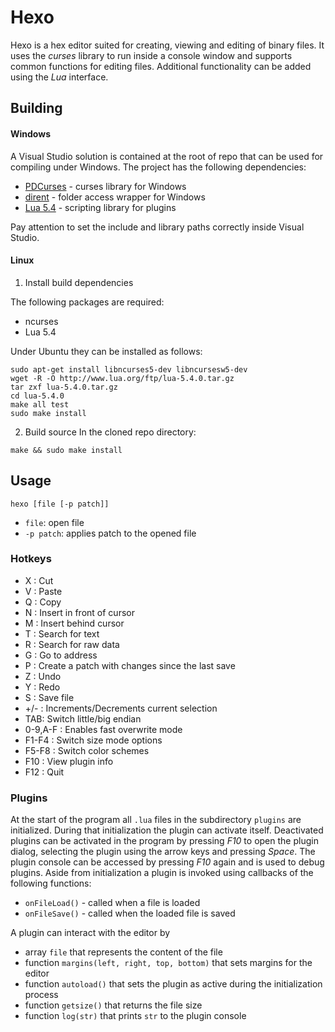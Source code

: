 # Hexo
Hexo is a hex editor suited for creating, viewing and editing of binary files. It uses the *curses* library to run inside a console window and supports common functions for editing files. Additional functionality can be added using the *Lua* interface.

## Building

#### Windows

A Visual Studio solution is contained at the root of repo that can be used for compiling under Windows. The project has the following dependencies:

* [PDCurses](https://pdcurses.org) - curses library for Windows
* [dirent](https://github.com/tronkko/dirent) - folder access wrapper for Windows
* [Lua 5.4](http://www.lua.org) - scripting library for plugins

Pay attention to set the include and library paths correctly inside Visual Studio.

#### Linux

1. Install build dependencies

The following packages are required:
* ncurses
* Lua 5.4

Under Ubuntu they can be installed as follows:

```
sudo apt-get install libncurses5-dev libncursesw5-dev
wget -R -O http://www.lua.org/ftp/lua-5.4.0.tar.gz
tar zxf lua-5.4.0.tar.gz
cd lua-5.4.0
make all test
sudo make install
```

2. Build source
In the cloned repo directory:

```
make && sudo make install
```

## Usage

```
hexo [file [-p patch]]
```

* `file`:     open file
* `-p patch`: applies patch to the opened file

### Hotkeys
* X : Cut
* V : Paste
* Q : Copy
* N : Insert in front of cursor
* M : Insert behind cursor
* T : Search for text
* R : Search for raw data
* G : Go to address
* P : Create a patch with changes since the last save
* Z : Undo
* Y : Redo
* S : Save file
* +/- : Increments/Decrements current selection
* TAB: Switch little/big endian
* 0-9,A-F : Enables fast overwrite mode
* F1-F4 : Switch size mode options
* F5-F8 : Switch color schemes
* F10 : View plugin info
* F12 : Quit

### Plugins
At the start of the program all `.lua` files in the subdirectory `plugins` are initialized. During that initialization the plugin can activate itself. Deactivated plugins can be activated in the program by pressing *F10* to open the plugin dialog, selecting the plugin using the arrow keys and pressing *Space*. The plugin console can be accessed by pressing *F10* again and is used to debug plugins.
Aside from initialization a plugin is invoked using callbacks of the following functions:

* `onFileLoad()` - called when a file is loaded
* `onFileSave()` - called when the loaded file is saved

A plugin can interact with the editor by
* array `file` that represents the content of the file
* function `margins(left, right, top, bottom)` that sets margins for the editor
* function `autoload()` that sets the plugin as active during the initialization process
* function `getsize()` that returns the file size
* function `log(str)` that prints `str` to the plugin console 
